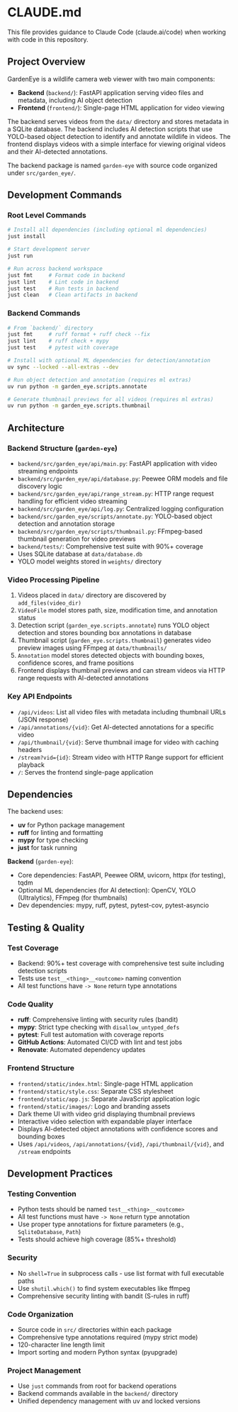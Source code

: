 # CLAUDE.md

This file provides guidance to Claude Code (claude.ai/code) when working with code in this repository.

## Project Overview

GardenEye is a wildlife camera web viewer with two main components:

- **Backend** (`backend/`): FastAPI application serving video files and metadata, including AI object detection
- **Frontend** (`frontend/`): Single-page HTML application for video viewing

The backend serves videos from the `data/` directory and stores metadata in a SQLite database. The backend includes AI detection scripts that use YOLO-based object detection to identify and annotate wildlife in videos. The frontend displays videos with a simple interface for viewing original videos and their AI-detected annotations.

The backend package is named `garden-eye` with source code organized under `src/garden_eye/`.

## Development Commands

### Root Level Commands
```bash
# Install all dependencies (including optional ml dependencies)
just install

# Start development server
just run

# Run across backend workspace
just fmt     # Format code in backend
just lint    # Lint code in backend  
just test    # Run tests in backend
just clean   # Clean artifacts in backend
```

### Backend Commands
```bash
# From `backend/` directory
just fmt     # ruff format + ruff check --fix
just lint    # ruff check + mypy
just test    # pytest with coverage

# Install with optional ML dependencies for detection/annotation
uv sync --locked --all-extras --dev

# Run object detection and annotation (requires ml extras)
uv run python -m garden_eye.scripts.annotate

# Generate thumbnail previews for all videos (requires ml extras)
uv run python -m garden_eye.scripts.thumbnail
```

## Architecture

### Backend Structure (`garden-eye`)
- `backend/src/garden_eye/api/main.py`: FastAPI application with video streaming endpoints
- `backend/src/garden_eye/api/database.py`: Peewee ORM models and file discovery logic
- `backend/src/garden_eye/api/range_stream.py`: HTTP range request handling for efficient video streaming
- `backend/src/garden_eye/api/log.py`: Centralized logging configuration
- `backend/src/garden_eye/scripts/annotate.py`: YOLO-based object detection and annotation storage
- `backend/src/garden_eye/scripts/thumbnail.py`: FFmpeg-based thumbnail generation for video previews
- `backend/tests/`: Comprehensive test suite with 90%+ coverage
- Uses SQLite database at `data/database.db`
- YOLO model weights stored in `weights/` directory

### Video Processing Pipeline
1. Videos placed in `data/` directory are discovered by `add_files(video_dir)`
2. `VideoFile` model stores path, size, modification time, and annotation status
3. Detection script (`garden_eye.scripts.annotate`) runs YOLO object detection and stores bounding box annotations in database
4. Thumbnail script (`garden_eye.scripts.thumbnail`) generates video preview images using FFmpeg at `data/thumbnails/`
5. `Annotation` model stores detected objects with bounding boxes, confidence scores, and frame positions
6. Frontend displays thumbnail previews and can stream videos via HTTP range requests with AI-detected annotations

### Key API Endpoints
- `/api/videos`: List all video files with metadata including thumbnail URLs (JSON response)
- `/api/annotations/{vid}`: Get AI-detected annotations for a specific video
- `/api/thumbnail/{vid}`: Serve thumbnail image for video with caching headers
- `/stream?vid={id}`: Stream video with HTTP Range support for efficient playback
- `/`: Serves the frontend single-page application

## Dependencies

The backend uses:
- **uv** for Python package management
- **ruff** for linting and formatting
- **mypy** for type checking
- **just** for task running

**Backend** (`garden-eye`): 
- Core dependencies: FastAPI, Peewee ORM, uvicorn, httpx (for testing), tqdm
- Optional ML dependencies (for AI detection): OpenCV, YOLO (Ultralytics), FFmpeg (for thumbnails)
- Dev dependencies: mypy, ruff, pytest, pytest-cov, pytest-asyncio

## Testing & Quality

### Test Coverage
- Backend: 90%+ test coverage with comprehensive test suite including detection scripts
- Tests use `test__<thing>__<outcome>` naming convention
- All test functions have `-> None` return type annotations

### Code Quality
- **ruff**: Comprehensive linting with security rules (bandit)
- **mypy**: Strict type checking with `disallow_untyped_defs`
- **pytest**: Full test automation with coverage reports
- **GitHub Actions**: Automated CI/CD with lint and test jobs
- **Renovate**: Automated dependency updates

### Frontend Structure
- `frontend/static/index.html`: Single-page HTML application 
- `frontend/static/style.css`: Separate CSS stylesheet
- `frontend/static/app.js`: Separate JavaScript application logic
- `frontend/static/images/`: Logo and branding assets
- Dark theme UI with video grid displaying thumbnail previews
- Interactive video selection with expandable player interface
- Displays AI-detected object annotations with confidence scores and bounding boxes
- Uses `/api/videos`, `/api/annotations/{vid}`, `/api/thumbnail/{vid}`, and `/stream` endpoints

## Development Practices

### Testing Convention
- Python tests should be named `test__<thing>__<outcome>`
- All test functions must have `-> None` return type annotation
- Use proper type annotations for fixture parameters (e.g., `SqliteDatabase`, `Path`)
- Tests should achieve high coverage (85%+ threshold)

### Security
- No `shell=True` in subprocess calls - use list format with full executable paths
- Use `shutil.which()` to find system executables like ffmpeg
- Comprehensive security linting with bandit (S-rules in ruff)

### Code Organization
- Source code in `src/` directories within each package
- Comprehensive type annotations required (mypy strict mode)
- 120-character line length limit
- Import sorting and modern Python syntax (pyupgrade)

### Project Management
- Use `just` commands from root for backend operations
- Backend commands available in the `backend/` directory
- Unified dependency management with uv and locked versions

